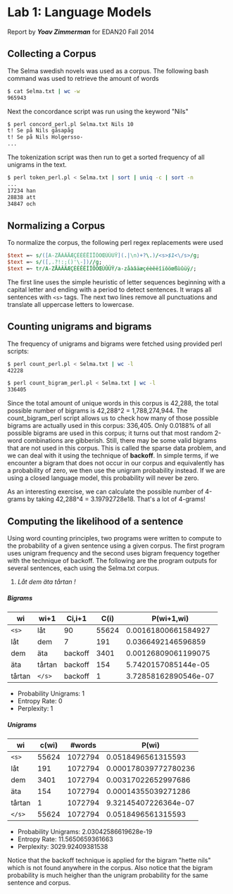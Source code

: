 Lab 1: Language Models
======================
Report by ***Yoav Zimmerman*** for EDAN20 Fall 2014

Collecting a Corpus
-------------------

The Selma swedish novels was used as a corpus. The following bash command was used to retrieve the amount of words

```bash
$ cat Selma.txt | wc -w
965943 
```

Next the concordance script was run using the keyword "Nils" 
    
```bash
$ perl concord_perl.pl Selma.txt Nils 10
t! Se på Nils gåsapåg
t! Se på Nils Holgersso-
...
```

The tokenization script was then run to get a sorted frequency of all unigrams in the text.
     
```bash
$ perl token_perl.pl < Selma.txt | sort | uniq -c | sort -n
...
17234 han
28838 att
34847 och 
```

Normalizing a Corpus
--------------------

To normalize the corpus, the following perl regex replacements were used

```perl
$text =~ s/([A-ZÅÀÂÄÆÇÉÈÊËÎÏÔÖŒÙÛÜŸ](.|\n)+?\.)/<s>$1<\/s>/g;
$text =~ s/([,.?!:;()'\-])//g;
$text =~ tr/A-ZÅÀÂÄÆÇÉÈÊËÎÏÔÖŒÙÛÜŸ/a-zåàâäæçéèêëîïôöœßùûüÿ/;
```

The first line uses the simple heuristic of letter sequences beginning with a capital letter and ending with a period to detect sentences. It wraps all sentences with `<s>` tags. The next two lines remove all punctuations and translate all uppercase letters to lowercase. 

Counting unigrams and bigrams
-----------------------------

The frequency of unigrams and bigrams were fetched using provided perl scripts:

```bash
$ perl count_perl.pl < Selma.txt | wc -l
42228

$ perl count_bigram_perl.pl < Selma.txt | wc -l
336405 
```

Since the total amount of unique words in this corpus is 42,288, the total possible number of bigrams is 42,288^2 = 1,788,274,944. The count_bigram_perl script allows us to check how many of those possible bigrams are actually used in this corpus: 336,405. Only 0.0188% of all possible bigrams are used in this corpus; it turns out that most random 2-word combinations are gibberish. Still, there may be some valid bigrams that are not used in this corpus. This is called the sparse data problem, and we can deal with it using the technique of **backoff**. In simple terms, if we encounter a bigram that does not occur in our corpus and equivalently has a probability of zero, we then use the unigram probability instead. If we are using a closed language model, this probability will never be zero.

As an interesting exercise, we can calculate the possible number of 4-grams by taking 42,288^4 = 3.19792728e18. That's a lot of 4-grams!

Computing the likelihood of a sentence
--------------------------------------

Using word counting principles, two programs were written to compute to the probability of a given sentence using a given corpus. The first program uses unigram frequency and the second uses bigram frequency together with the technique of backoff. The following are the program outputs for several sentences, each using the Selma.txt corpus.

1. _Låt dem äta tårtan !_

##### Bigrams
wi | wi+1 | Ci,i+1 | C(i) | P(wi+1,wi)
--- | --- | ---    | ---  | ---
`<s>` | låt | 90 | 55624 | 0.00161800661584927
låt | dem | 7 | 191 | 0.0366492146596859
dem | äta | backoff | 3401 | 0.00126809061199075
äta | tårtan | backoff | 154 | 5.7420157085144e-05
tårtan | `</s>` | backoff | 1 | 3.72858162890546e-07
* Probability Unigrams: 1
* Entropy Rate: 0
* Perplexity: 1

##### Unigrams
wi | c(wi) | #words | P(wi)
--- | --- | --- | ---
`<s>` | 55624 | 1072794 | 0.0518496561315593
låt | 191 | 1072794 | 0.000178039772780236
dem | 3401 | 1072794 | 0.00317022652997686
äta | 154 | 1072794 | 0.00014355039271286
tårtan | 1 | 1072794 | 9.32145407226364e-07
`</s>` | 55624 | 1072794 | 0.0518496561315593
* Probability Unigrams: 2.03042586619628e-19
* Entropy Rate: 11.5650659361663
* Perplexity: 3029.92409381538

Notice that the backoff technique is applied for the bigram "hette nils" which is not found anywhere in the corpus. Also notice that the bigram probability is much heigher than the unigram probability for the same sentence and corpus. 
